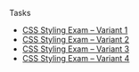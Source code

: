 Tasks
<ul>
<li>
<a href="http://downloads.academy.telerik.com/svn/css/2013/Lectures/7.%20Exam%20Preparation/CSS-Styling-Exams-Solutions-Feb-2013-Variant-1.rar" target="_blnak">CSS Styling Exam – Variant 1</a>
</li>
<li>
<a href="http://downloads.academy.telerik.com/svn/css/2013/Lectures/7.%20Exam%20Preparation/CSS-Styling-Exams-Solutions-Feb-2013-Variant-2.rar" target="_blnak">CSS Styling Exam – Variant 2</a>
</li>
<li>
<a href="http://downloads.academy.telerik.com/svn/css/2013/Lectures/7.%20Exam%20Preparation/CSS-Styling-Exams-Solutions-Feb-2013-Variant-3.rar" target="_blnak">CSS Styling Exam – Variant 3</a>
</li>
<li>
<a href="http://downloads.academy.telerik.com/svn/css/2013/Lectures/7.%20Exam%20Preparation/CSS-Styling-Exams-Solutions-Feb-2013-Variant-4.rar" target="_blnak">CSS Styling Exam – Variant 4</a>
</li>
